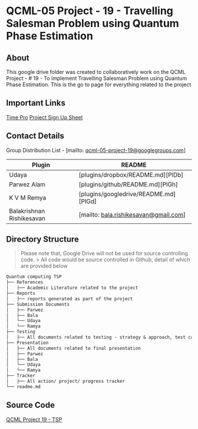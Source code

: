 # QCML-05 Project - 19 - Travelling Salesman Problem using Quantum Phase Estimation
## About

This google drive folder was created to collaboratively work on the QCML Project - # 19 - To implement Travelling Salesman Problem using Quantum Phase Estimation. This is the go to page for everything related to the project

## Important Links

[Time Pro](https://timespro.com/)
[Project Sign Up Sheet](https://docs.google.com/spreadsheets/d/1F_qL4Y2409yE5p9qKyGMTvs7Wjq2hFtvgWo_M-3q-Jk/edit?gid=0#gid=0)

## Contact Details

Group Distribution List - [mailto: qcml-05-project-19@googlegroups.com]

| Plugin | README |
| ------ | ------ |
| Udaya | [plugins/dropbox/README.md][PlDb] |
| Parwez Alam | [plugins/github/README.md][PlGh] |
| K V M Remya  | [plugins/googledrive/README.md][PlGd] |
| Balakrishnan Rishikesavan | [mailto: bala.rishikesavan@gmail.com] |

## Directory Structure

> Please note that, Google Drive will not be used for source controlling code. > All code would be source controlled in Github, detail of which are provided below
```md
Quantum computing TSP
├── References
│   ├── Academic Literature related to the project
├── Reports
│   ├── reports generated as part of the project
├── Submission Documents
│   ├── Parwez
│   ├── Bala
│   └── Udaya
│   └── Ramya
├── Testing
│   ├── All documents related to testing - strategy & approach, test cases, results and summary
├── Presentation
│   ├── All documents related to final presentation
│   ├── Parwez
│   ├── Bala
│   └── Udaya
│   └── Ramya
├── Tracker
│   ├── All action/ project/ progress tracker
└── readme.md
```

## Source Code

[QCML Project 19 - TSP](https://github.com/rbalak/qcml-tsp)
